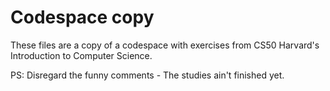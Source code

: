 # Codespace copy

These files are a copy of a codespace with exercises from CS50 Harvard's Introduction to Computer Science.



PS: Disregard the funny comments - The studies ain't finished yet.

